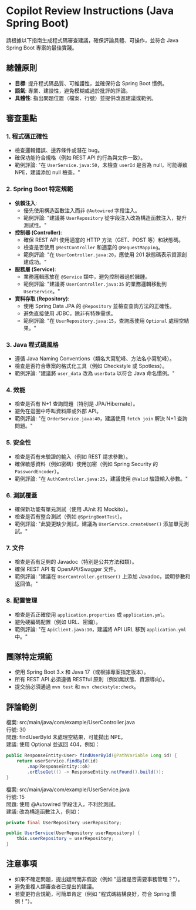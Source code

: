 # Copilot Review Instructions (Java Spring Boot)

請根據以下指南生成程式碼審查建議，確保評論具體、可操作，並符合 Java Spring Boot 專案的最佳實踐。

## 總體原則
- **目標**: 提升程式碼品質、可維護性，並確保符合 Spring Boot 慣例。
- **語氣**: 專業、建設性，避免模糊或過於批評的評論。
- **具體性**: 指出問題位置（檔案、行號）並提供改進建議或範例。

## 審查重點
### 1. 程式碼正確性
- 檢查邏輯錯誤、邊界條件或潛在 bug。
- 確保功能符合規格（例如 REST API 的行為與文件一致）。
- 範例評論: "在 `UserService.java:50`，未檢查 `userId` 是否為 null，可能導致 NPE，建議添加 null 檢查。"

### 2. Spring Boot 特定規範
- **依賴注入**:
  - 優先使用構造函數注入而非 `@Autowired` 字段注入。
  - 範例評論: "建議將 `UserRepository` 從字段注入改為構造函數注入，提升測試性。"
- **控制器 (Controller)**:
  - 確保 REST API 使用適當的 HTTP 方法（GET、POST 等）和狀態碼。
  - 檢查是否使用 `@RestController` 和適當的 `@RequestMapping`。
  - 範例評論: "在 `UserController.java:20`，應使用 201 狀態碼表示資源創建成功。"
- **服務層 (Service)**:
  - 業務邏輯應放在 `@Service` 類中，避免控制器過於臃腫。
  - 範例評論: "建議將 `UserController.java:35` 的業務邏輯移動到 `UserService`。"
- **資料存取 (Repository)**:
  - 使用 Spring Data JPA 的 `@Repository` 並檢查查詢方法的正確性。
  - 避免直接使用 JDBC，除非有特殊需求。
  - 範例評論: "在 `UserRepository.java:15`，查詢應使用 `Optional` 處理空結果。"

### 3. Java 程式碼風格
- 遵循 Java Naming Conventions（類名大寫駝峰、方法名小寫駝峰）。
- 檢查是否符合專案的格式化工具（例如 Checkstyle 或 Spotless）。
- 範例評論: "建議將 `user_data` 改為 `userData` 以符合 Java 命名慣例。"

### 4. 效能
- 檢查是否有 N+1 查詢問題（特別是 JPA/Hibernate）。
- 避免在迴圈中呼叫資料庫或外部 API。
- 範例評論: "在 `OrderService.java:40`，建議使用 `fetch join` 解決 N+1 查詢問題。"

### 5. 安全性
- 檢查是否有未驗證的輸入（例如 REST 請求參數）。
- 確保敏感資料（例如密碼）使用加密（例如 Spring Security 的 `PasswordEncoder`）。
- 範例評論: "在 `AuthController.java:25`，建議使用 `@Valid` 驗證輸入參數。"

### 6. 測試覆蓋
- 確保新功能有單元測試（使用 JUnit 和 Mockito）。
- 檢查是否有整合測試（例如 `@SpringBootTest`）。
- 範例評論: "此變更缺少測試，建議為 `UserService.createUser()` 添加單元測試。"

### 7. 文件
- 檢查是否有足夠的 Javadoc（特別是公共方法和類）。
- 確保 REST API 有 OpenAPI/Swagger 文件。
- 範例評論: "建議在 `UserController.getUser()` 上添加 Javadoc，說明參數和返回值。"

### 8. 配置管理
- 檢查是否正確使用 `application.properties` 或 `application.yml`。
- 避免硬編碼配置（例如 URL、密鑰）。
- 範例評論: "在 `ApiClient.java:10`，建議將 API URL 移到 `application.yml` 中。"

## 團隊特定規範
- 使用 Spring Boot 3.x 和 Java 17（或根據專案指定版本）。
- 所有 REST API 必須遵循 RESTful 原則（例如無狀態、資源導向）。
- 提交前必須通過 `mvn test` 和 `mvn checkstyle:check`。

## 評論範例
檔案: src/main/java/com/example/UserController.java  
行號: 30  
問題: findUserById 未處理空結果，可能拋出 NPE。  
建議: 使用 Optional 並返回 404，例如：  
```java
public ResponseEntity<User> findUserById(@PathVariable Long id) {
    return userService.findById(id)
        .map(ResponseEntity::ok)
        .orElseGet(() -> ResponseEntity.notFound().build());
}
```

檔案: src/main/java/com/example/UserService.java  
行號: 15  
問題: 使用 @Autowired 字段注入，不利於測試。  
建議: 改為構造函數注入，例如：  
```java
private final UserRepository userRepository;

public UserService(UserRepository userRepository) {
    this.userRepository = userRepository;
}
```


## 注意事項
- 如果不確定問題，提出疑問而非假設（例如 "這裡是否需要事務管理？"）。
- 避免重複人類審查者已提出的建議。
- 若變更符合規範，可簡單肯定（例如 "程式碼結構良好，符合 Spring 慣例！"）。